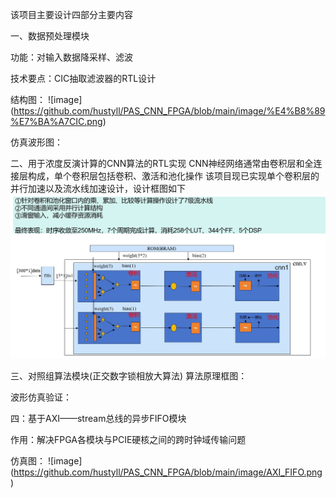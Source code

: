 该项目主要设计四部分主要内容

一、数据预处理模块

功能：对输入数据降采样、滤波

技术要点：CIC抽取滤波器的RTL设计

结构图：
![image]
(https://github.com/hustyll/PAS_CNN_FPGA/blob/main/image/%E4%B8%89%E7%BA%A7CIC.png)

仿真波形图：

二、用于浓度反演计算的CNN算法的RTL实现
CNN神经网络通常由卷积层和全连接层构成，单个卷积层包括卷积、激活和池化操作
该项目现已实现单个卷积层的并行加速以及流水线加速设计，设计框图如下
![image](https://github.com/hustyll/PAS_CNN_FPGA/blob/main/image/%E5%8D%95%E5%B1%82%E5%8D%B7%E7%A7%AF%E5%8A%A0%E9%80%9F%E6%A1%86%E5%9B%BE.png)

三、对照组算法模块(正交数字锁相放大算法)
算法原理框图：

波形仿真验证：


四：基于AXI——stream总线的异步FIFO模块

作用：解决FPGA各模块与PCIE硬核之间的跨时钟域传输问题

仿真图：
![image]
(https://github.com/hustyll/PAS_CNN_FPGA/blob/main/image/AXI_FIFO.png)
